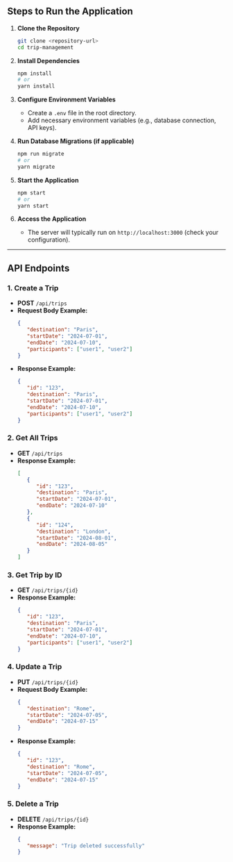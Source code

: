 ## Steps to Run the Application

1. **Clone the Repository**
    ```bash
    git clone <repository-url>
    cd trip-management
    ```

2. **Install Dependencies**
    ```bash
    npm install
    # or
    yarn install
    ```

3. **Configure Environment Variables**
    - Create a `.env` file in the root directory.
    - Add necessary environment variables (e.g., database connection, API keys).

4. **Run Database Migrations (if applicable)**
    ```bash
    npm run migrate
    # or
    yarn migrate
    ```

5. **Start the Application**
    ```bash
    npm start
    # or
    yarn start
    ```

6. **Access the Application**
    - The server will typically run on `http://localhost:3000` (check your configuration).

---

## API Endpoints

### 1. Create a Trip
- **POST** `/api/trips`
- **Request Body Example:**
  ```json
  {
     "destination": "Paris",
     "startDate": "2024-07-01",
     "endDate": "2024-07-10",
     "participants": ["user1", "user2"]
  }
  ```
- **Response Example:**
  ```json
  {
     "id": "123",
     "destination": "Paris",
     "startDate": "2024-07-01",
     "endDate": "2024-07-10",
     "participants": ["user1", "user2"]
  }
  ```

### 2. Get All Trips
- **GET** `/api/trips`
- **Response Example:**
  ```json
  [
     {
        "id": "123",
        "destination": "Paris",
        "startDate": "2024-07-01",
        "endDate": "2024-07-10"
     },
     {
        "id": "124",
        "destination": "London",
        "startDate": "2024-08-01",
        "endDate": "2024-08-05"
     }
  ]
  ```

### 3. Get Trip by ID
- **GET** `/api/trips/{id}`
- **Response Example:**
  ```json
  {
     "id": "123",
     "destination": "Paris",
     "startDate": "2024-07-01",
     "endDate": "2024-07-10",
     "participants": ["user1", "user2"]
  }
  ```

### 4. Update a Trip
- **PUT** `/api/trips/{id}`
- **Request Body Example:**
  ```json
  {
     "destination": "Rome",
     "startDate": "2024-07-05",
     "endDate": "2024-07-15"
  }
  ```
- **Response Example:**
  ```json
  {
     "id": "123",
     "destination": "Rome",
     "startDate": "2024-07-05",
     "endDate": "2024-07-15"
  }
  ```

### 5. Delete a Trip
- **DELETE** `/api/trips/{id}`
- **Response Example:**
  ```json
  {
     "message": "Trip deleted successfully"
  }
  ```